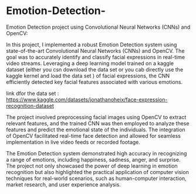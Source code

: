 # Emotion-Detection-
Emotion Detection project using Convolutional Neural Networks (CNNs) and OpenCV:

In this project, I implemented a robust Emotion Detection system using state-of-the-art Convolutional Neural Networks (CNNs) and OpenCV. The goal was to accurately identify and classify facial expressions in real-time video streams. Leveraging a deep learning model trained on a kaggle dataset  (either you csn download the data set or you cab directly use the kaggle kernel and load the data set ) of facial expressions, the CNN efficiently detected key facial features associated with various emotions.

link dfor the data set : https://www.kaggle.com/datasets/jonathanoheix/face-expression-recognition-dataset

The project involved preprocessing facial images using OpenCV to extract relevant features, and the trained CNN was then employed to analyze these features and predict the emotional state of the individuals. The integration of OpenCV facilitated real-time face detection and allowed for seamless implementation in live video feeds or recorded footage.

The Emotion Detection system demonstrated high accuracy in recognizing a range of emotions, including happiness, sadness, anger, and surprise. The project not only showcased the power of deep learning in emotion recognition but also highlighted the practical application of computer vision techniques for real-world scenarios, such as human-computer interaction, market research, and user experience analysis.
